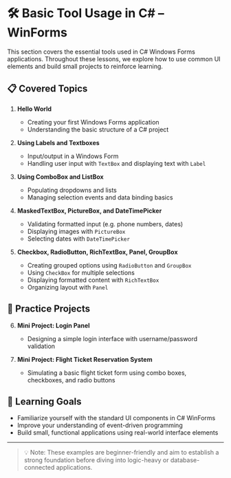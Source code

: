 # 🛠️ Basic Tool Usage in C# – WinForms

This section covers the essential tools used in C# Windows Forms applications. Throughout these lessons, we explore how to use common UI elements and build small projects to reinforce learning.

## 📋 Covered Topics

1. **Hello World**
   - Creating your first Windows Forms application
   - Understanding the basic structure of a C# project

2. **Using Labels and Textboxes**
   - Input/output in a Windows Form
   - Handling user input with `TextBox` and displaying text with `Label`

3. **Using ComboBox and ListBox**
   - Populating dropdowns and lists
   - Managing selection events and data binding basics

4. **MaskedTextBox, PictureBox, and DateTimePicker**
   - Validating formatted input (e.g. phone numbers, dates)
   - Displaying images with `PictureBox`
   - Selecting dates with `DateTimePicker`

5. **Checkbox, RadioButton, RichTextBox, Panel, GroupBox**
   - Creating grouped options using `RadioButton` and `GroupBox`
   - Using `CheckBox` for multiple selections
   - Displaying formatted content with `RichTextBox`
   - Organizing layout with `Panel`

## 🧪 Practice Projects

6. **Mini Project: Login Panel**
   - Designing a simple login interface with username/password validation

7. **Mini Project: Flight Ticket Reservation System**
   - Simulating a basic flight ticket form using combo boxes, checkboxes, and radio buttons

## 🎯 Learning Goals

- Familiarize yourself with the standard UI components in C# WinForms
- Improve your understanding of event-driven programming
- Build small, functional applications using real-world interface elements

---

> 💡 Note: These examples are beginner-friendly and aim to establish a strong foundation before diving into logic-heavy or database-connected applications.

